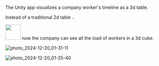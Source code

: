 The Unity app visualizes a company worker's timeline as a 3d table.

Instead of a traditional 2d table ..

<img src="https://github.com/user-attachments/assets/f44cb535-7b24-4709-b605-28b61632258f" width="48">
now the company can see all the load of workers in a 3d cube.

![photo_2024-12-20_01-31-11](https://github.com/user-attachments/assets/b3086ac0-434d-483e-8b05-1dcf2516014d)

![photo_2024-12-20_01-25-40](https://github.com/user-attachments/assets/7142b997-5e85-46e7-b50f-6c092bc07572)
